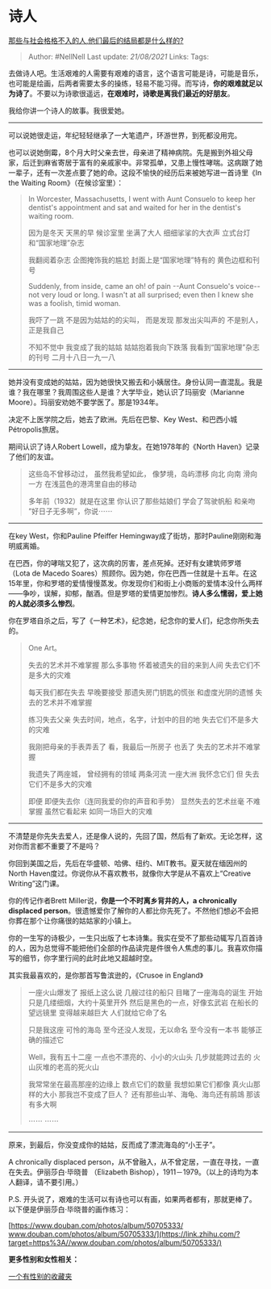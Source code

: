 # 诗人
[那些与社会格格不入的人,他们最后的结局都是什么样的?](https://www.zhihu.com/question/32348828/answer/600277272)

> Author: #NellNell
Last update: *21/08/2021*
Links:
Tags:

去做诗人吧。生活艰难的人需要有艰难的语言，这个语言可能是诗，可能是音乐，也可能是绘画，后两者需要太多的操练，轻易不能习得。而写诗，**你的艰难就足以为诗了**。不要以为诗歌很遥远，**在艰难时，诗歌是离我们最近的好朋友**。

我给你讲一个诗人的故事。我很爱她。

---

可以说她很走运，年纪轻轻继承了一大笔遗产，环游世界，到死都没用完。

也可以说她倒霉，8个月大时父亲去世，母亲进了精神病院。先是搬到外祖父母家，后迁到麻省寄居于富有的亲戚家中。非常孤单，又患上慢性哮喘。这病跟了她一辈子，还有一次差点要了她的命。这段不愉快的经历后来被她写进一首诗里《In the Waiting Room》（在候诊室里）：

> In Worcester, Massachusetts,
> I went with Aunt Consuelo
> to keep her dentist's appointment
> and sat and waited for her
> in the dentist's waiting room.
>
> 因为是冬天
> 天黑的早
> 候诊室里
> 坐满了大人
> 细细挲挲的大衣声
> 立式台灯和“国家地理”杂志
>
> 我翻阅着杂志
> 企图掩饰我的尴尬
> 封面上是“国家地理”特有的
> 黄色边框和刊号
>
> Suddenly, from inside,
> came an oh! of pain
> --Aunt Consuelo's voice--
> not very loud or long.
> I wasn't at all surprised;
> even then I knew she was
> a foolish, timid woman.
>
> 我吓了一跳
> 不是因为姑姑的的尖叫，
> 而是发现
> 那发出尖叫声的
> 不是别人，
> 正是我自己
>
> 不知不觉中
> 我变成了我的姑姑
> 姑姑抱着我向下跌落
> 我看到“国家地理”杂志的刊号
> 二月十八日一九一八

---

她并没有变成她的姑姑，因为她很快又搬去和小姨居住。身份认同一直混乱。我是谁？我在哪里？我周围这些人是谁？大学毕业，她认识了玛丽安（Marianne Moore）。玛丽安劝她不要学医了。那是1934年。

决定不上医学院之后，她去了欧洲。先后在巴黎、Key West、和巴西小城Pétropolis旅居。

期间认识了诗人Robert Lowell，成为挚友。在她1978年的《North Haven》记录了他们的友谊。

> 这些岛不曾移动过，
> 虽然我希望如此，
> 像梦境，岛屿漂移
> 向北 向南 滑向一方
> 在浅蓝色的港湾里自由的移动
>
> 多年前（1932）就是在这里
> 你认识了那些姑娘们
> 学会了驾驶帆船
> 和亲吻
> ”好日子无多啊”，你说⋯⋯

---

在key West，你和Pauline Pfeiffer Hemingway成了街坊，那时Pauline刚刚和海明威离婚。

在巴西，你的哮喘又犯了，这次病的厉害，差点死掉。还好有女建筑师罗塔（Lota de Macedo Soares）照顾你。因为她，你在巴西一住就是十五年。在这15年里，你和罗塔的爱情慢慢蒸发。你发现你们和街上小商贩的爱情本没什么两样——争吵，误解，抑郁，酗酒。但是罗塔的爱情更加惨烈。**诗人多么懦弱，爱上她的人就必须多么惨烈**。

你在罗塔自杀之后，写了《一种艺术》，纪念她，纪念你的爱人们，纪念你所失去的。

> One Art。
>
> 失去的艺术并不难掌握
> 那么多事物
> 怀着被遗失的目的来到人间
> 失去它们不是多大的灾难
>
> 每天我们都在失去
> 早晚要接受
> 那遗失房门钥匙的慌张
> 和虚度光阴的遗憾
> 失去的艺术并不难掌握
>
> 练习失去父亲
> 失去时间，地点，名字，计划中的目的地
> 失去它们不是多大的灾难
>
> 我刚把母亲的手表弄丢了
> 看，我最后一所房子
> 也丢了
> 失去的艺术并不难掌握
>
> 我遗失了两座城，
> 曾经拥有的领域
> 两条河流 一座大洲
> 我怀念它们
> 但
> 失去它们不是多大的灾难
>
> 即便
> 即便失去你（连同我爱的你的声音和手势）
> 显然失去的艺术丝毫
> 不难掌握
> 虽然它看起来
> 如同一场巨大的灾难

---

不清楚是你先失去爱人，还是像人说的，先回了国，然后有了新欢。无论怎样，这对你而言都不重要了不是吗？

你回到美国之后，先后在华盛顿、哈佛、纽约、MIT教书。夏天就在缅因州的North Haven度过。你说你从不喜欢教书，就像你大学是从不喜欢上“Creative Writing”这门课。

你的传记作者Brett Miller说，**你是一个不时离乡背井的人，a chronically displaced person**。很遗憾爱你了解你的人都比你先死了。不然他们想必不会把你葬在那个让你痛很的姑姑家的小镇上。

你的一生写的诗极少，一生只出版了七本诗集。我实在受不了那些动辄写几百首诗的人，因为总觉得不能把他们全部的作品读完是件很令人焦虑的事儿。我喜欢你描写的细节，你字里行间的此时此地又超越时空。

其实我最喜欢的，是你那首写鲁滨逊的，《Crusoe in England》

> 一座火山爆发了
> 报纸上这么说
> 几艘过往的船只
> 目睹了一座海岛的诞生
> 开始只是几缕细烟，大约十英里开外
> 然后是黑色的一点，好像玄武岩
> 在船长的望远镜里
> 变得越来越巨大
> 人们就给它命了名
>
> 只是我这座
> 可怜的海岛
> 至今还没人发现，无以命名
> 至今没有一本书
> 能够正确的描述它
>
> Well，我有五十二座
> 一点也不漂亮的、小小的火山头
> 几步就能跨过去的
> 火山灰堆的老高的死火山
>
> 我常常坐在最高那座的边缘上
> 数点它们的数量
> 我想如果它们都像
> 真火山那样的大小
> 那我岂不变成了巨人？
> 还有那些山羊、海龟、海鸟还有鹃鴗
> 那该有多大啊
>
> ⋯⋯
> ⋯⋯

---

原来，到最后，你没变成你的姑姑，反而成了漂流海岛的“小王子”。

A chronically displaced person，从不曾融入，从不曾定居，一直在寻找，一直在失去。伊丽莎白·毕晓普 （Elizabeth Bishop），1911－1979。（以上的诗均为本人翻译，请不要引用。）

P.S. 开头说了，艰难的生活可以有诗也可以有画，如果两者都有，那就更棒了。以下便是伊丽莎白·毕晓普的画作练习：

[https://www.douban.com/photos/album/50705333/​www.douban.com/photos/album/50705333/](https://link.zhihu.com/?target=https%3A//www.douban.com/photos/album/50705333/)

**更多性别和女性相关：**

[一个有性别的收藏夹](https://www.zhihu.com/collection/326955627)
